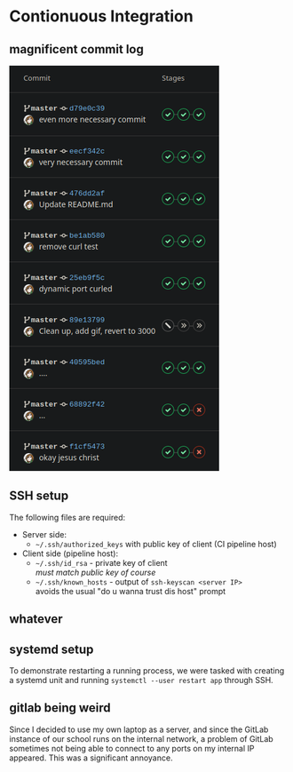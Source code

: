 # Contionuous Integration

## magnificent commit log

![progress](progress.png)

## SSH setup

The following files are required:
+ Server side:
    + `~/.ssh/authorized_keys` with public key of client (CI pipeline host)
+ Client side (pipeline host):
    + `~/.ssh/id_rsa` - private key of client  
      _must match public key of course_ 
    + `~/.ssh/known_hosts` - output of `ssh-keyscan <server IP>`  
      avoids the usual "do u wanna trust dis host" prompt

## whatever

## systemd setup

To demonstrate restarting a running process, we were tasked with creating a systemd unit and running `systemctl --user restart app` through SSH.

## gitlab being weird

Since I decided to use my own laptop as a server, and since the GitLab instance of our school runs on the internal network, a problem of GitLab sometimes not being able to connect to any ports on my internal IP appeared. This was a significant annoyance.

